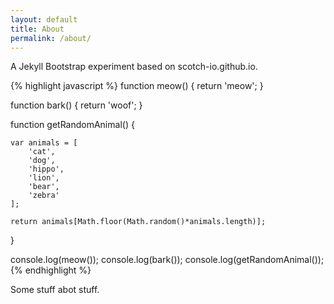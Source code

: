 ```yaml
---
layout: default
title: About
permalink: /about/
---
```


A Jekyll Bootstrap experiment based on scotch-io.github.io.

{% highlight javascript %}
function meow() {
    return 'meow';
}

function bark() {
    return 'woof';
}

function getRandomAnimal() {

    var animals = [
        'cat',
        'dog',
        'hippo',
        'lion',
        'bear',
        'zebra'
    ];

    return animals[Math.floor(Math.random()*animals.length)];
}

console.log(meow());
console.log(bark());
console.log(getRandomAnimal());
{% endhighlight %}

Some stuff abot stuff.